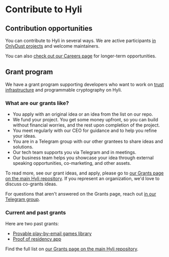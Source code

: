 # Contribute to Hyli

## Contribution opportunities

You can contribute to Hyli in several ways. We are active participants [in OnlyDust projects](https://app.onlydust.com/p/hyl) and welcome maintainers.

You can also [check out our Careers page](https://hyle-org.notion.site/Build-the-future-of-zero-knowledge-at-Hyl-09cccd37a9654c8a940a11cad5b1d21b) for longer-term opportunities.

## Grant program

We have a grant program supporting developers who want to work on [trust infrastructure](https://gestalt.cafe/trust-infrastructure/) and programmable cryptography on Hyli.

### What are our grants like?

- You apply with an original idea or an idea from the list on our repo.
- We fund your project. You get some money upfront, so you can build without financial worries, and the rest upon completion of the project.
- You meet regularly with our CEO for guidance and to help you refine your ideas.
- You are in a Telegram group with our other grantees to share ideas and solutions.
- Our tech team supports you via Telegram and in meetings.
- Our business team helps you showcase your idea through external speaking opportunities, co-marketing, and other assets.

To read more, see our grant ideas, and apply, please go to [our Grants page on the main Hyli repository](https://github.com/hyli-org/hyli/blob/main/GRANTS.md). If you represent an organization, we'd love to discuss co-grants ideas.

For questions that aren't answered on the Grants page, reach out [in our Telegram group](https://t.me/hyle_org).

### Current and past grants

Here are two past grants:

- [Provable play-by-email games library](https://github.com/MatteoMer/provable-email-game-engine)
- [Proof of residency app](https://github.com/rutefig/proof-of-residency)

Find the full list on [our Grants page on the main Hyli repository](https://github.com/hyli-org/hyli/blob/main/GRANTS.md).
